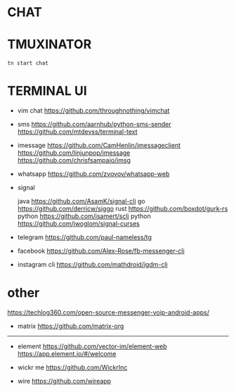 # CHAT

# TMUXINATOR 

`tn start chat`

# TERMINAL UI

- vim chat https://github.com/throughnothing/vimchat

- sms
    https://github.com/aarnhub/python-sms-sender
    https://github.com/mtdevss/terminal-text

- imessage
    https://github.com/CamHenlin/imessageclient
    https://github.com/linjunpop/imessage
    https://github.com/chrisfsampaio/imsg

- whatsapp
    https://github.com/zvovov/whatsapp-web

- signal 

    java    https://github.com/AsamK/signal-cli
    go      https://github.com/derricw/siggo
    rust    https://github.com/boxdot/gurk-rs
    python  https://github.com/isamert/scli
    python  https://github.com/jwoglom/signal-curses

- telegram https://github.com/paul-nameless/tg

- facebook https://github.com/Alex-Rose/fb-messenger-cli

- instagram cli https://github.com/mathdroid/igdm-cli

# other

https://techlog360.com/open-source-messenger-voip-android-apps/

- matrix
    https://github.com/matrix-org


--------------------------------

- element 
    https://github.com/vector-im/element-web
    https://app.element.io/#/welcome

- wickr me
    https://github.com/WickrInc

- wire
    https://github.com/wireapp
